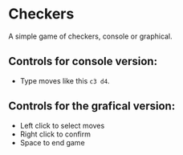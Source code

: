 # Checkers

A simple game of checkers, console or graphical.

## Controls for console version:
- Type moves like this `c3 d4`.

## Controls for the grafical version:
- Left click to select moves
- Right click to confirm
- Space to end game